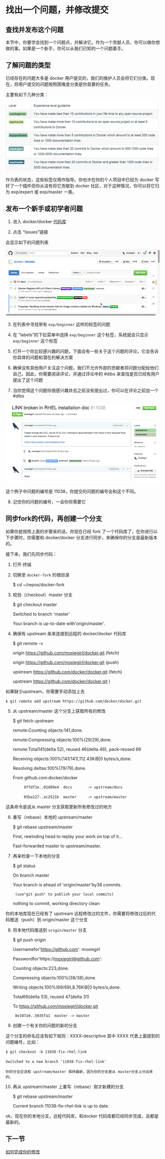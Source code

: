# 找出一个问题，并修改提交

## 查找并发布这个问题 ##

本节中，你要学会找到一个问题点，并解决它。作为一个贡献人员，你可以做你想做的事。如果是一个新手，你可以从我们已知的一个问题着手。

## 了解问题的类型 ##

已经存在的问题大多是 docker 用户提交的，我们的维护人员会将它们分类。现在，将用户提交的问题按照困难度分类是你首要的任务。

主要有如下几种分类：

![Images/6630719220513025143.png](Images/6630719220513025143.png)

作为表的状态，这些标签仅用作指导。你也许在你的个人项目中已经为 docker 写好了一个插件但你从没有将它贡献到 docker 社区，对于这种情况，你可以将它归为 exp/expert 或 exp/master 一类。

## 发布一个新手或初学者问题 ##

1. 进入 docker/docker [代码库](https://github.com/docker/docker)

2. 点击 “Issues”链接

会显示如下的问题列表

![Images/issue_list.png](Images/issue_list.png)

3. 在列表中寻找带有 `exp/beginner` 这样的标签的问题

4. 在 “labels”的下拉菜单中选择 `exp/beginner` 这个标签，系统就会只显示 `exp/beginner` 这个标签

5. 打开一个你比较感兴趣的问题，下面会有一些关于这个问题的评论，它会告诉你具体的问题和潜在的解决方案

6. 确保没有其他用户关注这个问题，我们不允许外部的贡献者将问题分配给他们自己，因此，你需要阅读评论，并通过评论中的 #dibs 来查找是否已经有用户提出了这个问题

7. 当你觉得这个问题你很感兴趣并且之前没有提出过，你可以在评论之前加一个 #dibs 

![Images/easy_issue.png](Images/easy_issue.png)


这个例子中问题的编号是 11038，你提交的问题的编号会和这个不同。

8. 记住你的问题的编号，一会你将需要它

## 同步fork的代码，再创建一个分支 ##

如果你是按照上面的步骤来的话，你现在已经 fork 了一个代码库了，在你进行以下步骤时，你需要和 docker/docker 分支进行同步，来确保你的分支是最新版本的。

接下来，我们先同步代码：

1. 打开 终端

2. 切换至 `docker-fork` 的根目录

	$ cd ~/repos/docker-fork

3. 校验（checkout）master 分支

	$ git checkout master
	
	Switched to branch 'master'
	
	Your branch is up-to-date with'origin/master'.

4. 确保有 upstream 来来连接到远程的 docker/docker 代码库

	$ git remote -v 

	origin  https://github.com/moxiegirl/docker.git (fetch)
	
	origin  https://github.com/moxiegirl/docker.git (push)
	
	upstream    https://github.com/docker/docker.git (fetch)
	
	upstream    https://github.com/docker/docker.git (

如果缺少upstream，你需要手动添加上去

	$ git remote add upstream https://github.com/docker/docker.git

5. 从 upstream/master 这个分支上获取所有的修改

	$ git fetch upstream
	
	remote:Counting objects:141,done.
	
	remote:Compressing objects:100%(29/29),done.
	
	remote:Total141(delta 52), reused 46(delta 46), pack-reused 66
	
	Receiving objects:100%(141/141),112.43KiB|0 bytes/s,done.
	
	Resolving deltas:100%(79/79),done.
	
	From github.com:docker/docker
	
	        9ffdf1e..01d09e4  docs       -> upstream/docs
	
	        05ba127..ac2521b  master     -> upstream/master

这条命令是说从 master 分支获取更新所有修改过的地方

6. 重写（rebase）本地的 upstream/master

	$ git rebase upstream/master
	
	First, rewinding head to replay your work on top of it...
	
	Fast-forwarded master to upstream/master.

7. 再来检查一下本地的分支

	$ git status
	
	On branch master
	
	Your branch is ahead of 'origin/master'by38 commits.
	
	    (use"git push" to publish your local commits)
	
	nothing to commit, working directory clean

你的本地库现在已经有了 upstream 远程修改过的文件，你需要将修改过后的代码推送（push）到 origin/master 这个分支

8. 将本地代码推送到 `origin/master` 分支

	$ git push origin
	
	Usernamefor'https://github.com': moxiegirl
	
	Passwordfor'https://moxiegirl@github.com':
	
	Counting objects:223,done.
	
	Compressing objects:100%(38/38),done.
	
	Writing objects:100%(69/69),8.76KiB|0 bytes/s,done.
	
	Total69(delta 53), reused 47(delta 31)
	
	To https://github.com/moxiegirl/docker.git
	
	    8e107a9..5035fa1  master -> master

9. 创建一个有关你的问题的新的分支

这个分支的命名应该有如下规则：XXXX-descriptive  其中 XXXX 代表上面提到的问题编号，比如：

	$ git checkout -b 11038-fix-rhel-link
	
	Switched to a new branch '11038-fix-rhel-link'

    你的分支应该和 upstream/master 保持最新，因为你的分支是从 master分支上分出来的。

10. 再从 upstream/master 上重写（rebase）刚才新建的分支
	
	$ git rebase upstream/master
	
	Current branch 11038-fix-rhel-link is up to date.

ok，现在你的本地分支，远程代码库，和docker 代码库都已经同步完成，且都是最新的。

## 下一节 ##

[如何完成你的修改](work-issue.md)

